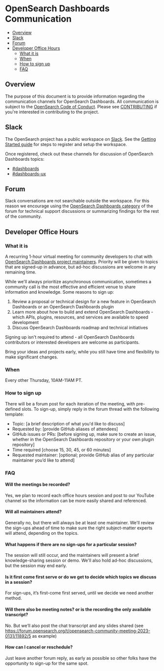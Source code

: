 # OpenSearch Dashboards Communication

- [Overview](#overview)
- [Slack](#slack)
- [Forum](#forum)
- [Developer Office Hours](#developer-office-hours)
    - [What it is](#what-it-is)
    - [When](#when)
    - [How to sign up](#how-to-sign-up)
    - [FAQ](#faq)

## Overview

The purpose of this document is to provide information regarding the communication channels for OpenSearch Dashboards. All communication is subject to the [OpenSearch Code of Conduct](CODE_OF_CONDUCT.md). Please see [CONTRIBUTING](CONTRIBUTING.md) if you're interested in contributing to the project.

## Slack

The OpenSearch project has a public workspace on [Slack](https://opensearch.slack.com). See the [Getting Started guide]() for steps to register and setup the workspace.

Once registered, check out these channels for discussion of OpenSearch Dashboards topics:

- [#dashboards](https://opensearch.slack.com/archives/C01QENNTGUD)
- [#dashboards-ux](https://opensearch.slack.com/archives/C05389T9LJC)

## Forum

Slack conversations are not searchable outside the workspace. For this reason we encourage using the [OpenSearch Dashboards category](https://forum.opensearch.org/c/opensearch-dashboards/57) of the forum for technical support discussions or summarizing findings for the rest of the community.

## Developer Office Hours

### What it is

A recurring 1-hour virtual meeting for community developers to chat with [OpenSearch Dashboards project maintainers](MAINTAINERS.md). Priority will be given to topics that are signed-up in advance, but ad-hoc discussions are welcome in any remaining time.

While we'll always prioritize asynchronous communication, sometimes a community call is the most effective and efficient venue to share information and knowledge. Some reasons to sign up:

1. Review a proposal or technical design for a new feature in OpenSearch Dashboards or an OpenSearch Dashboards plugin
2. Learn more about how to build and extend OpenSearch Dashboards - which APIs, plugins, resources, and services are available to speed development
3. Discuss OpenSearch Dashboards roadmap and technical initiatives

Signing up isn't required to attend - all OpenSearch Dashboards contributors or interested developers are welcome as participants.

Bring your ideas and projects early, while you still have time and flexibility to make significant changes.

### When

Every other Thursday, 10AM-11AM PT.

### How to sign up

There will be a forum post for each iteration of the meeting, with pre-defined slots. To sign-up, simply reply in the forum thread with the following template:

* Topic: [a brief description of what you'd like to discuss]
* Requested by: [provide GitHub aliases of attendees]
* GitHub issues or PRs: [before signing up, make sure to create an issue, whether in the OpenSearch Dashboards repository or your own plugin repository]
* Time required [choose 15, 30, 45, or 60 minutes]
* Requested maintainer: [optional; provide GitHub alias of any particular maintainer you’d like to attend]

### FAQ

#### Will the meetings be recorded?

Yes, we plan to record each office hours session and post to our YouTube channel so the information can be more easily shared and referenced.

#### Will all maintainers attend?

Generally no, but there will always be at least one maintainer. We'll review the sign-ups ahead of time to make sure the right subject-matter experts will attend, depending on the topics.

#### What happens if there are no sign-ups for a particular session?

The session will still occur, and the maintainers will present a brief knowledge-sharing session or demo. We'll also hold ad-hoc discussions, but the session may end early.

#### Is it first come first serve or do we get to decide which topics we discuss in a session?

For sign-ups, it’s first-come first served, until we decide we need another method.

#### Will there also be meeting notes? or is the recording the only available transcript?

No. But we’ll also post the chat transcript and any slides shared (see https://forum.opensearch.org/t/opensearch-community-meeting-2023-0131/11892/5 as example)

#### How can I cancel or reschedule?

Just leave another forum reply, as early as possible so other folks have the opportunity to sign-up for the same spot.

